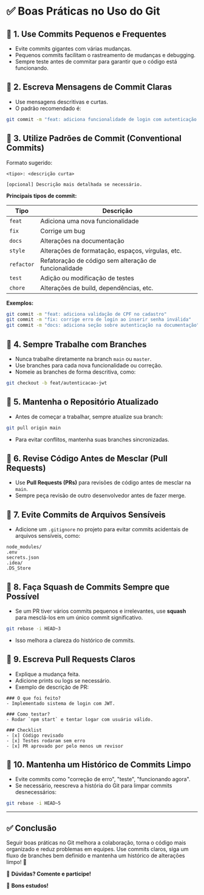 # ✅ Boas Práticas no Uso do Git

## 📌 1. Use Commits Pequenos e Frequentes

- Evite commits gigantes com várias mudanças.
- Pequenos commits facilitam o rastreamento de mudanças e debugging.
- Sempre teste antes de commitar para garantir que o código está funcionando.

## 📌 2. Escreva Mensagens de Commit Claras

- Use mensagens descritivas e curtas.
- O padrão recomendado é:

```sh
git commit -m "feat: adiciona funcionalidade de login com autenticação JWT"
```

## 📌 3. Utilize Padrões de Commit (Conventional Commits)

Formato sugerido:

```
<tipo>: <descrição curta>

[opcional] Descrição mais detalhada se necessário.
```

**Principais tipos de commit:**

| Tipo   | Descrição |
|--------|--------------------------------------------------|
| `feat` | Adiciona uma nova funcionalidade |
| `fix`  | Corrige um bug |
| `docs` | Alterações na documentação |
| `style` | Alterações de formatação, espaços, vírgulas, etc. |
| `refactor` | Refatoração de código sem alteração de funcionalidade |
| `test` | Adição ou modificação de testes |
| `chore` | Alterações de build, dependências, etc. |

**Exemplos:**
```sh
git commit -m "feat: adiciona validação de CPF no cadastro"
git commit -m "fix: corrige erro de login ao inserir senha inválida"
git commit -m "docs: adiciona seção sobre autenticação na documentação"
```

## 📌 4. Sempre Trabalhe com Branches

- Nunca trabalhe diretamente na branch `main` ou `master`.
- Use branches para cada nova funcionalidade ou correção.
- Nomeie as branches de forma descritiva, como:

```sh
git checkout -b feat/autenticacao-jwt
```

## 📌 5. Mantenha o Repositório Atualizado

- Antes de começar a trabalhar, sempre atualize sua branch:

```sh
git pull origin main
```

- Para evitar conflitos, mantenha suas branches sincronizadas.

## 📌 6. Revise Código Antes de Mesclar (Pull Requests)

- Use **Pull Requests (PRs)** para revisões de código antes de mesclar na `main`.
- Sempre peça revisão de outro desenvolvedor antes de fazer merge.

## 📌 7. Evite Commits de Arquivos Sensíveis

- Adicione um `.gitignore` no projeto para evitar commits acidentais de arquivos sensíveis, como:

```
node_modules/
.env
secrets.json
.idea/
.DS_Store
```

## 📌 8. Faça Squash de Commits Sempre que Possível

- Se um PR tiver vários commits pequenos e irrelevantes, use **squash** para mesclá-los em um único commit significativo.

```sh
git rebase -i HEAD~3
```

- Isso melhora a clareza do histórico de commits.

## 📌 9. Escreva Pull Requests Claros

- Explique a mudança feita.
- Adicione prints ou logs se necessário.
- Exemplo de descrição de PR:

```
### O que foi feito?
- Implementado sistema de login com JWT.

### Como testar?
- Rodar `npm start` e tentar logar com usuário válido.

### Checklist
- [x] Código revisado
- [x] Testes rodaram sem erro
- [x] PR aprovado por pelo menos um revisor
```

## 📌 10. Mantenha um Histórico de Commits Limpo

- Evite commits como "correção de erro", "teste", "funcionando agora".
- Se necessário, reescreva a história do Git para limpar commits desnecessários:

```sh
git rebase -i HEAD~5
```

---

## ✅ Conclusão

Seguir boas práticas no Git melhora a colaboração, torna o código mais organizado e reduz problemas em equipes. Use commits claros, siga um fluxo de branches bem definido e mantenha um histórico de alterações limpo! 🚀

🔹 **Dúvidas? Comente e participe!**

🐙 **Bons estudos!**
